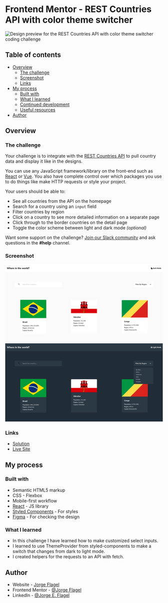# Frontend Mentor - REST Countries API with color theme switcher

![Design preview for the REST Countries API with color theme switcher coding challenge](./design/desktop-preview.jpg)

## Table of contents

- [Overview](#overview)
  - [The challenge](#the-challenge)
  - [Screenshot](#screenshot)
  - [Links](#links)
- [My process](#my-process)
  - [Built with](#built-with)
  - [What I learned](#what-i-learned)
  - [Continued development](#continued-development)
  - [Useful resources](#useful-resources)
- [Author](#author)

## Overview

### The challenge

Your challenge is to integrate with the [REST Countries API](https://restcountries.eu) to pull country data and display it like in the designs.

You can use any JavaScript framework/library on the front-end such as [React](https://reactjs.org) or [Vue](https://vuejs.org). You also have complete control over which packages you use to do things like make HTTP requests or style your project.

Your users should be able to:

- See all countries from the API on the homepage
- Search for a country using an `input` field
- Filter countries by region
- Click on a country to see more detailed information on a separate page
- Click through to the border countries on the detail page
- Toggle the color scheme between light and dark mode *(optional)*

Want some support on the challenge? [Join our Slack community](https://www.frontendmentor.io/slack) and ask questions in the **#help** channel.

### Screenshot

![Page of the light mode](./screenshot1.png)
![Previous of the dark mode](./screenshot2.png)


### Links

- [Solution](https://www.frontendmentor.io/solutions/reactjs-wit-styledcomponents-_kXhQLo0l)
- [Live Site](https://frontendmentorchallenge-restcountries.vercel.app/)

## My process

### Built with

- Semantic HTML5 markup
- CSS - Flexbox
- Mobile-first workflow
- [React](https://reactjs.org/) - JS library
- [Styled Components](https://styled-components.com/) - For styles
- [Figma](https://www.figma.com/) - For checking the design

### What I learned

- In this challenge I have learned how to make customized select inputs.
- I learned to use ThemeProvider from styled-components to make a switch that changes from dark to light mode.
- I created helpers for the requests to an API with fetch.

## Author

- Website - [Jorge Flagel](jorgeflagel.vercel.app/)
- Frontend Mentor - [@Jorge Flagel](https://www.frontendmentor.io/profile/jorgeflagel/solutions)
- LinkedIn - [@Jorge E. Flagel](https://www.linkedin.com/in/jorge-e-flagel-b2b372207/)

